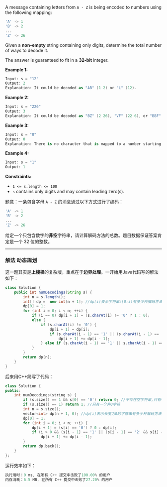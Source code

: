 
A message containing letters from `A - Z` is being encoded to numbers using the following mapping:
```swift
'A' -> 1
'B' -> 2
...
'Z' -> 26
```
Given a **non-empty** string containing only digits, determine the total number of ways to decode it.

The answer is guaranteed to fit in a **32-bit** integer.
 
**Example 1:**

```swift
Input: s = "12"
Output: 2
Explanation: It could be decoded as "AB" (1 2) or "L" (12).
```

**Example 2:**

```swift
Input: s = "226"
Output: 3
Explanation: It could be decoded as "BZ" (2 26), "VF" (22 6), or "BBF" (2 2 6).
```

**Example 3:**

```swift
Input: s = "0"
Output: 0
Explanation: There is no character that is mapped to a number starting with '0'. We cannot ignore a zero when we face it while decoding. So, each '0' should be part of "10" --> 'J' or "20" --> 'T'.
```

**Example 4:**

```swift
Input: s = "1"
Output: 1
```
 
**Constraints:**
- `1 <= s.length <= 100`
- `s` contains only digits and may contain leading zero(s).

题意：一条包含字母 `A - Z` 的消息通过以下方式进行了编码：

```swift
'A' -> 1
'B' -> 2
...
'Z' -> 26
```
给定一个只包含数字的**非空**字符串，请计算解码方法的总数。题目数据保证答案肯定是一个 32 位的整数。

---
### 解法 动态规划
这一题其实是**上楼梯**的复杂版，重点在于**边界处理**。一开始用Java代码写的解法如下：
```java
class Solution {
    public int numDecodings(String s) {
        int n = s.length();
        int[] dp =  new int[n + 1]; //dp[i]表示字符串s[0:i)有多少种解码方法
        dp[0] = 1;
        for (int i = 0; i < n; ++i) {
            if (i == 0) dp[i + 1] = (s.charAt(i) != '0' ? 1 : 0);
            else { 
                if (s.charAt(i) != '0') {
                    dp[i + 1] = dp[i];
                    if (s.charAt(i - 1) == '1' || (s.charAt(i - 1) == '2' && s.charAt(i) <= '6'))
                        dp[i + 1] += dp[i - 1]; 
                } else if (s.charAt(i - 1) == '1' || s.charAt(i - 1) == '2') dp[i + 1] = dp[i - 1]; //10,20 
            } 
        } 
        return dp[n];
    }
}    
```
后来用C++简写了代码：
```cpp
class Solution {
public:
    int numDecodings(string s) { 
        if (s.size() == 1 && s[0] == '0') return 0; //不存在空字符串,只有一个0时
        if (s.size() == 1) return 1; //只有一个非0字符
        int n = s.size();
        vector<int> dp(n + 1, 0); //dp[i]表示长度为0的字符串有多少种解码方法
        dp[0] = 1;
        for (int i = 0; i < n; ++i) {
            dp[i + 1] = (s[i] == '0') ? 0 : dp[i]; 
            if (i > 0 && (s[i - 1] == '1' || (s[i - 1] == '2' && s[i] <= '6')))
                dp[i + 1] += dp[i - 1];
        }
        return dp.back(); 
    }
};
```
运行效率如下：
```cpp
执行用时：0 ms, 在所有 C++ 提交中击败了100.00% 的用户
内存消耗：6.5 MB, 在所有 C++ 提交中击败了27.20% 的用户
```
